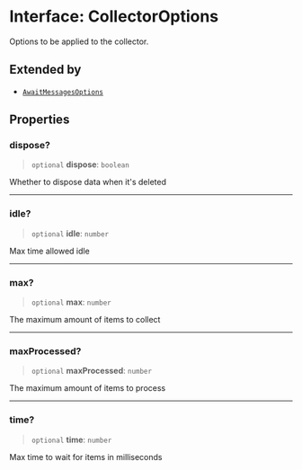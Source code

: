 # Interface: CollectorOptions

Options to be applied to the collector.

## Extended by

- [`AwaitMessagesOptions`](/api/structures/Collector/interfaces/AwaitMessagesOptions.md)

## Properties

### dispose?

> `optional` **dispose**: `boolean`

Whether to dispose data when it's deleted

***

### idle?

> `optional` **idle**: `number`

Max time allowed idle

***

### max?

> `optional` **max**: `number`

The maximum amount of items to collect

***

### maxProcessed?

> `optional` **maxProcessed**: `number`

The maximum amount of items to process

***

### time?

> `optional` **time**: `number`

Max time to wait for items in milliseconds
